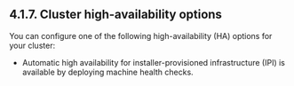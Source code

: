 ## 4.1.7. Cluster high-availability options

You can configure one of the following high-availability (HA) options for your cluster:

- Automatic high availability for installer-provisioned infrastructure (IPI) is available by deploying machine health checks.

<!-- image -->

